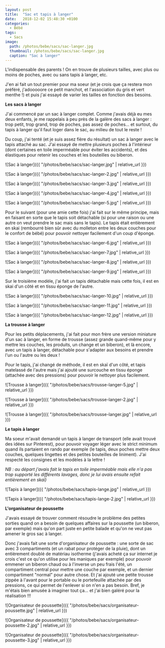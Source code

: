 ```yaml
---
layout: post
title:  "Sac et tapis à langer"
date:   2018-12-02 15:48:30 +0100
categories: 
  - Bébé
tags: 
  - Sacs
image:
  path: /photos/bebe/sacs/sac-langer.jpg
  thumbnail: /photos/bebe/sacs/sac-langer.jpg
  caption: "Sac à langer"
---
```


L'indispensable des parents ! On en trouve de plusieurs tailles, avec plus ou moins de poches, avec ou sans tapis à langer, etc. 

J'en ai fait un tout premier pour ma soeur (et je crois que ça restera mon préféré, j'adooooore ce petit manchot, et l'association du gris et vert menthe !) et puis j'ai essayé de varier les tailles en fonction des besoins. 

<!-- more -->

**Les sacs à langer**

J'ai commencé par un sac à langer complet. Comme j'avais déjà eu mes deux enfants, je me rappelais à peu près de la galère des sacs à langer : trop petit, trop grand, trop de poches, pas assez de poches... et surtout, du tapis à langer qu'il faut loger dans le sac, au milieu de tout le reste ! 

Du coup, j'ai tenté (et je suis assez fière du résultat) un sac à langer avec le tapis attaché au sac. J'ai essayé de mettre plusieurs poches à l'intérieur (dont certaines en toile imperméable pour éviter les accidents), et des élastiques pour retenir les couches et les bouteilles ou biberon. 


![Sac à langer]({{ "/photos/bebe/sacs/sac-langer.jpg" | relative_url }})

![Sac à langer]({{ "/photos/bebe/sacs/sac-langer-2.jpg" | relative_url }})

![Sac à langer]({{ "/photos/bebe/sacs/sac-langer-3.jpg" | relative_url }})

![Sac à langer]({{ "/photos/bebe/sacs/sac-langer-4.jpg" | relative_url }})

![Sac à langer]({{ "/photos/bebe/sacs/sac-langer-5.jpg" | relative_url }})

Pour le suivant (pour une amie cette fois) j'ai fait sur le même principe, mais en faisant en sorte que le tapis soit détachable (si pour une raison ou une autre on veut prendre le sac mais sans le tapis). Le tapis était entièrement en skai (rembourré bien sûr avec du molleton entre les deux couches pour le confort de bébé) pour pouvoir nettoyer facilement d'un coup d'éponge.

![Sac à langer]({{ "/photos/bebe/sacs/sac-langer-6.jpg" | relative_url }})

![Sac à langer]({{ "/photos/bebe/sacs/sac-langer-7.jpg" | relative_url }})

![Sac à langer]({{ "/photos/bebe/sacs/sac-langer-8.jpg" | relative_url }})

![Sac à langer]({{ "/photos/bebe/sacs/sac-langer-9.jpg" | relative_url }})

Sur le troisième modèle, j'ai fait un tapis détachable mais cette fois, il est en skai d'un côté et en tissu éponge de l'autre.  

![Sac à langer]({{ "/photos/bebe/sacs/sac-langer-10.jpg" | relative_url }})

![Sac à langer]({{ "/photos/bebe/sacs/sac-langer-11.jpg" | relative_url }})

![Sac à langer]({{ "/photos/bebe/sacs/sac-langer-12.jpg" | relative_url }})


**La trousse à langer**

Pour les petits déplacements, j'ai fait pour mon frère une version miniature d'un sac à langer, en forme de trousse (assez grande quand-même pour y mettre les couches, les produits, un change et un biberon), et là encore, avec un tapis à langer, détachable pour s'adapter aux besoins et prendre l'un ou l'autre ou les deux ! 

Pour le tapis, j'ai changé de méthode, il est en skaï d'un côté, et tapis matelassé de l'autre mais j'ai ajouté une surcouche en tissu éponge (attachée avec des pressions) pour pouvoir le nettoyer plus facilement. 

![Trousse à langer]({{ "/photos/bebe/sacs/trousse-langer-5.jpg" | relative_url }})

![Trousse à langer]({{ "/photos/bebe/sacs/trousse-langer-2.jpg" | relative_url }})

![Trousse à langer]({{ "/photos/bebe/sacs/trousse-langer.jpg" | relative_url }})


**Le tapis à langer**

Ma soeur m'avait demandé un tapis à langer de transport (elle avait trouvé des idées sur Pinterest), pour pouvoir voyager léger avec le strict minimum quand ils partaient en rando par exemple (le tapis, deux poches mettre deux couches, quelques lingettes et des petites bouteilles de liniment). J'ai respecté les consignes et les modèles à la lettre !

_NB : au départ j'avais fait le tapis en toile imperméable mais elle n'a pas trop supporté les différents lavages, donc je lui avais ensuite refait entièrement en skaï)_

![Tapis à langer]({{ "/photos/bebe/sacs/tapis-lange.jpg" | relative_url }})

![Tapis à langer]({{ "/photos/bebe/sacs/tapis-lange-2.jpg" | relative_url }})


**L'organisateur de poussette**

J'avais essayé de trouver comment résoudre le problème des petites sorties quand on a besoin de quelques affaires sur la poussette (un biberon, par exemple) mais qu'on part juste en petite balade et qu'on ne veut pas amener le gros sac à langer. 

Donc j'avais fait une sorte d'organisateur de poussette : une sorte de sac avec 3 compartiments (et un rabat pour protéger de la pluie), dont un entièrement doublé de matériau isotherme (j'avais acheté ça sur internet je crois c'est ce qu'on utilise pour les maniques par exemple) pour pouvoir emmener un biberon chaud ou à l'inverse un peu frais l'été, un compartiment central pour mettre une couche par exemple, et un dernier compartiment "normal" pour autre chose. Et j'ai ajouté une petite trousse zippée à l'avant pour le portable ou le portefeuille attachée par des pressions, ce qui permet de l'enlever si on n'en a pas besoin. Bref, je m'étais bien amusée à imaginer tout ça... et j'ai bien galéré pour la réalisation !!!

![Organisateur de poussette]({{ "/photos/bebe/sacs/organisateur-poussette.jpg" | relative_url }})

![Organisateur de poussette]({{ "/photos/bebe/sacs/organisateur-poussette-2.jpg" | relative_url }})

![Organisateur de poussette]({{ "/photos/bebe/sacs/organisateur-poussette-3.jpg" | relative_url }})








